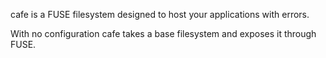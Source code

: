
cafe is a FUSE filesystem designed to host your applications with errors.

With no configuration cafe takes a base filesystem and exposes it through FUSE.
